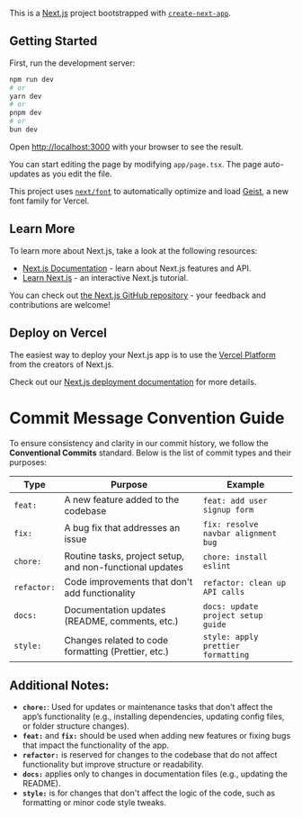 This is a [Next.js](https://nextjs.org) project bootstrapped with [`create-next-app`](https://nextjs.org/docs/app/api-reference/cli/create-next-app).

## Getting Started

First, run the development server:

```bash
npm run dev
# or
yarn dev
# or
pnpm dev
# or
bun dev
```

Open [http://localhost:3000](http://localhost:3000) with your browser to see the result.

You can start editing the page by modifying `app/page.tsx`. The page auto-updates as you edit the file.

This project uses [`next/font`](https://nextjs.org/docs/app/building-your-application/optimizing/fonts) to automatically optimize and load [Geist](https://vercel.com/font), a new font family for Vercel.

## Learn More

To learn more about Next.js, take a look at the following resources:

- [Next.js Documentation](https://nextjs.org/docs) - learn about Next.js features and API.
- [Learn Next.js](https://nextjs.org/learn) - an interactive Next.js tutorial.

You can check out [the Next.js GitHub repository](https://github.com/vercel/next.js) - your feedback and contributions are welcome!

## Deploy on Vercel

The easiest way to deploy your Next.js app is to use the [Vercel Platform](https://vercel.com/new?utm_medium=default-template&filter=next.js&utm_source=create-next-app&utm_campaign=create-next-app-readme) from the creators of Next.js.

Check out our [Next.js deployment documentation](https://nextjs.org/docs/app/building-your-application/deploying) for more details.

# Commit Message Convention Guide

To ensure consistency and clarity in our commit history, we follow the **Conventional Commits** standard. Below is the list of commit types and their purposes:

| Type        | Purpose                                                  | Example                             |
| ----------- | -------------------------------------------------------- | ----------------------------------- |
| `feat:`     | A new feature added to the codebase                      | `feat: add user signup form`        |
| `fix:`      | A bug fix that addresses an issue                        | `fix: resolve navbar alignment bug` |
| `chore:`    | Routine tasks, project setup, and non-functional updates | `chore: install eslint`             |
| `refactor:` | Code improvements that don't add functionality           | `refactor: clean up API calls`      |
| `docs:`     | Documentation updates (README, comments, etc.)           | `docs: update project setup guide`  |
| `style:`    | Changes related to code formatting (Prettier, etc.)      | `style: apply prettier formatting`  |

## Additional Notes:

- **`chore:`**: Used for updates or maintenance tasks that don't affect the app’s functionality (e.g., installing dependencies, updating config files, or folder structure changes).
- **`feat:`** and **`fix:`** should be used when adding new features or fixing bugs that impact the functionality of the app.
- **`refactor:`** is reserved for changes to the codebase that do not affect functionality but improve structure or readability.
- **`docs:`** applies only to changes in documentation files (e.g., updating the README).
- **`style:`** is for changes that don't affect the logic of the code, such as formatting or minor code style tweaks.
